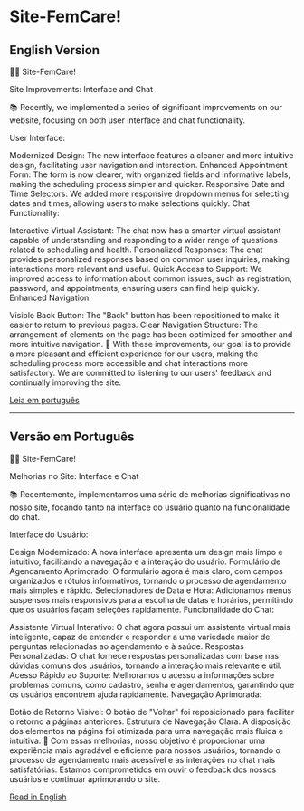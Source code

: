 # Site-FemCare!

## English Version
👩‍⚕️ Site-FemCare!

Site Improvements: Interface and Chat

📚 Recently, we implemented a series of significant improvements on our website, focusing on both user interface and chat functionality.

User Interface:

Modernized Design: The new interface features a cleaner and more intuitive design, facilitating user navigation and interaction.
Enhanced Appointment Form: The form is now clearer, with organized fields and informative labels, making the scheduling process simpler and quicker.
Responsive Date and Time Selectors: We added more responsive dropdown menus for selecting dates and times, allowing users to make selections quickly.
Chat Functionality:

Interactive Virtual Assistant: The chat now has a smarter virtual assistant capable of understanding and responding to a wider range of questions related to scheduling and health.
Personalized Responses: The chat provides personalized responses based on common user inquiries, making interactions more relevant and useful.
Quick Access to Support: We improved access to information about common issues, such as registration, password, and appointments, ensuring users can find help quickly.
Enhanced Navigation:

Visible Back Button: The "Back" button has been repositioned to make it easier to return to previous pages.
Clear Navigation Structure: The arrangement of elements on the page has been optimized for smoother and more intuitive navigation.
🌟 With these improvements, our goal is to provide a more pleasant and efficient experience for our users, making the scheduling process more accessible and chat interactions more satisfactory. We are committed to listening to our users' feedback and continually improving the site.

[Leia em português](#versão-em-português)

<hr>

## Versão em Português

👩‍⚕️ Site-FemCare!

Melhorias no Site: Interface e Chat

📚 Recentemente, implementamos uma série de melhorias significativas no nosso site, focando tanto na interface do usuário quanto na funcionalidade do chat.

Interface do Usuário:

Design Modernizado: A nova interface apresenta um design mais limpo e intuitivo, facilitando a navegação e a interação do usuário.
Formulário de Agendamento Aprimorado: O formulário agora é mais claro, com campos organizados e rótulos informativos, tornando o processo de agendamento mais simples e rápido.
Selecionadores de Data e Hora: Adicionamos menus suspensos mais responsivos para a escolha de datas e horários, permitindo que os usuários façam seleções rapidamente.
Funcionalidade do Chat:

Assistente Virtual Interativo: O chat agora possui um assistente virtual mais inteligente, capaz de entender e responder a uma variedade maior de perguntas relacionadas ao agendamento e à saúde.
Respostas Personalizadas: O chat fornece respostas personalizadas com base nas dúvidas comuns dos usuários, tornando a interação mais relevante e útil.
Acesso Rápido ao Suporte: Melhoramos o acesso a informações sobre problemas comuns, como cadastro, senha e agendamentos, garantindo que os usuários encontrem ajuda rapidamente.
Navegação Aprimorada:

Botão de Retorno Visível: O botão de "Voltar" foi reposicionado para facilitar o retorno a páginas anteriores.
Estrutura de Navegação Clara: A disposição dos elementos na página foi otimizada para uma navegação mais fluida e intuitiva.
🌟 Com essas melhorias, nosso objetivo é proporcionar uma experiência mais agradável e eficiente para nossos usuários, tornando o processo de agendamento mais acessível e as interações no chat mais satisfatórias. Estamos comprometidos em ouvir o feedback dos nossos usuários e continuar aprimorando o site.

[Read in English](#english-version)
